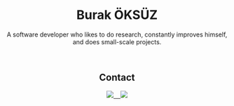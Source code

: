 <h1 align="center">Burak ÖKSÜZ</h1>
<p align="center" style="font-size: xxl;">A software developer who likes to do research, constantly improves himself, and does small-scale projects.</p>
<br>
<h2 align="center">Contact</h2>
<div align="center">
    <a href="https://discord.com/users/987659313935953950" target="_blank"><img src="https://shields.io/badge/Discord-111111.svg?&style=for-the-badge&logo=discord"</a>
     &nbsp;&nbsp;
    <a href="mailto:arwell@duck.com"><img src="https://shields.io/badge/MAIL-ffa136.svg?&style=for-the-badge&logo=gmail"/></a>
</div>
<p></p>
